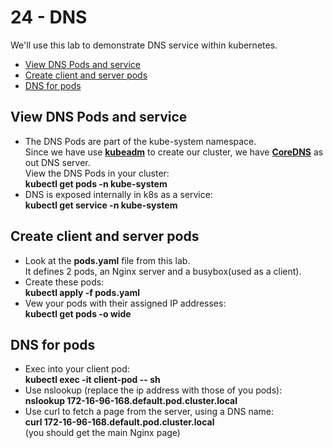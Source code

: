 # 24 - DNS

We'll use this lab to demonstrate DNS service within kubernetes.

- [View DNS Pods and service](#Viee-DNS-Pods-and-service)
- [Create client and server pods](#Create-client-and-server-pods)
- [DNS for pods](#DNS-for-pods)

## View DNS Pods and service

- The DNS Pods are part of the kube-system namespace.  
Since we have use [**kubeadm**](https://kubernetes.io/docs/setup/production-environment/tools/kubeadm/create-cluster-kubeadm/) to create our cluster, we have [**CoreDNS**](https://coredns.io/) as out DNS server.  
View the DNS Pods in your cluster:  
**kubectl get pods -n kube-system**
- DNS is exposed internally in k8s as a service:  
**kubectl get service -n kube-system**

## Create client and server pods

- Look at the **pods.yaml** file from this lab.  
It defines 2 pods, an Nginx server and a busybox(used as a client).
- Create these pods:  
**kubectl apply -f pods.yaml**
- Vew your pods with their assigned IP addresses:  
**kubectl get pods -o wide**

## DNS for pods

- Exec into your client pod:  
**kubectl exec -it client-pod -- sh**
- Use nslookup (replace the ip address with those of you pods):  
**nslookup 172-16-96-168.default.pod.cluster.local**
- Use curl to fetch a page from the server, using a DNS name:  
**curl 172-16-96-168.default.pod.cluster.local**  
(you should get the main Nginx page)